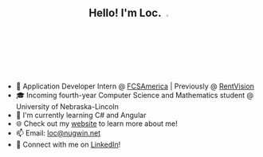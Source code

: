 <h2 align="center">Hello! I'm Loc. <img src="https://media.giphy.com/media/hvRJCLFzcasrR4ia7z/giphy.gif" width="3%"></h2>

- 💼 Application Developer Intern @ [FCSAmerica](https://www.fcsamerica.com/) | Previously @ [RentVision](https://www.rentvision.com/)
- 🎓 Incoming fourth-year Computer Science and Mathematics student @ University of Nebraska-Lincoln 
- 🌱 I'm currently learning C# and Angular
- 🌐 Check out my [website](https://nugwin.net) to learn more about me!
- 📫 Email: [loc@nugwin.net](mailto:loc@nugwin.net)
- 🔗 Connect with me on [LinkedIn](https://www.linkedin.com/in/locnugwin/)!
